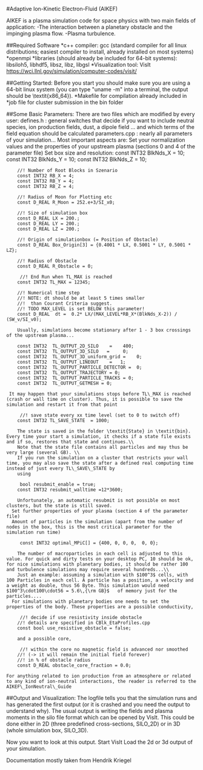 #Adaptive Ion-Kinetic Electron-Fluid (AIKEF)

AIKEF is a plasma simulation code for space physics with two main fields of application:
-The interaction between a planetary obstacle and the impinging plasma flow. 
-Plasma turbulence.
	

##Required Software
*c++ compiler:
gcc (standard compiler for all linux distributions; easiest compiler to install, already installed on most systems)
*openmpi
*libraries (should already be included for 64-bit systems): libsiloh5, libhdf5, libsz, libz, libgsl
*Visualization tool: VisIt https://wci.llnl.gov/simulation/computer-codes/visit/


##Getting Started:
Before you start you should make sure you are using a 64-bit linux system (you can type "uname -m" into a terminal, the output should be \textit{x86\_64}).
*Makefile for compilation already included in 
*job file for cluster submission in the bin folder

 

##Some Basic Parameters:
There are two files which are modified by every user:
defines.h : general switches that decide if you want to include neutral species, ion production fields, dust, a dipole field ... and which terms of the field equation should be calculated
parameters.cpp : nearly all parameters of your simulation... Most important aspects are:
Set your normalization values and the properties of your upstream plasma (sections 0 and 4 of the parameter file)
Set box size and resolution:
		const INT32 BlkNds_X = 10;
		const INT32 BlkNds_Y = 10;
		const INT32 BlkNds_Z = 10;

		//! Number of Root Blocks in Szenario
		const INT32 RB_X = 4;
		const INT32 RB_Y = 4;
		const INT32 RB_Z = 4;

		//! Radius of Moon for Plotting etc
		const D_REAL R_Moon = 252.e+3/SI_x0;

		//! Size of simulation box
		const D_REAL LX = 200.;
		const D_REAL LY = 200.;
		const D_REAL LZ = 200.;

		//! Origin of simulationbox (= Position of Obstacle)
		const D_REAL Box_Origin[3] = {0.4001 * LX, 0.5001 * LY, 0.5001 * LZ};

		//! Radius of Obstacle
		const D_REAL R_Obstacle = 0;
		
		 //! End Run when TL_MAX is reached
		const INT32 TL_MAX = 12345;
		
		//! Numerical time step
		//! NOTE: dt should be at least 5 times smaller
		//!  than Courant Criteria suggest. 
		//! TODO MAX_LEVEL is set BELOW this parameter!
		const D_REAL  dt =  0.2* LX/(MAX_LEVEL*RB_X*(BlkNds_X-2)) / (SW_v/SI_v0);

		Usually, simulations become stationary after 1 - 3 box crossings of the upstream plasma...

		const INT32  TL_OUTPUT_2D_SILO    =    400;
		const INT32  TL_OUTPUT_3D_SILO	 =     0;
		const INT32  TL_OUTPUT_3D_uniform_grid =    0;
		const INT32  TL_OUTPUT_LINEOUT    =   1;
		const INT32  TL_OUTPUT_PARTICLE_DETECTOR =  0;
		const INT32  TL_OUTPUT_TRAJECTORY = 0;
		const INT32  TL_OUTPUT_PARTICLE_TRACKS = 0;
		const INT32  TL_OUTPUT_GETMESH = 0;
		
	 It may happen that your simulations stops before TL\_MAX is reached (crash or wall time on cluster). Thus, it is possible to save the simulation and restart it from that point
		
		 //! save state every xx time level (set to 0 to switch off)
		const INT32 TL_SAVE_STATE  = 1000;
		
		The state is saved in the folder \textit{State} in \textit{bin}. Every time your start a simulation, it checks if a state file exists and if so, restores that state and continues.\\
		Note that the state file contains all particles and may thus be very large (several GB). \\
		If you run the simulation on a cluster that restricts your wall time, you may also save the state after a defined real computing time instead of just every TL\_SAVE\_STATE by
		using 
		
		 bool resubmit_enable = true;
		const INT32 resubmit_walltime =12*3600;

		Unfortunately, an automatic resubmit is not possible on most clusters, but the state is still saved.
	  Set further properties of your plasma (section 4 of the parameter file)
	  Amount of particles in the simulation (apart from the number of nodes in the box, this is the most critical parameter for the simulation run time)
		
		 const INT32 optimal_MPiC[] = {400, 0, 0, 0,  0, 0};
		
		The number of macroparticles in each cell is adjusted to this value. For quick and dirty tests on your desktop PC, 10 should be ok, for nice simulations with planetary bodies, it should be rather 100 and turbulence simulations may require several hundreds...\\
		Just an example: assuming a simulation with $100^3$ cells, with 100 Particles in each cell. A particle has a position, a velocity and a weight as double, thus 56 Byte. This simulation would need $100^3\cdot100\cdot56 = 5.6\,{\rm GB}$	of memory just for the particles....
	  For simulations with planetary bodies one needs to set the properties of the body. These properties are a possible conductivity,
		
		 //! decide if use resistivity inside obstacle
		//! details are specified in CBlk_EtaProfiles.cpp
		const bool use_resistive_obstacle = false;
		
		and a possible core,
		
		 //! within the core no magnetic field is advanced nor smoothed
		//! (-> it will remain the initial field forever)
		//! in % of obstacle radius
		const D_REAL obstacle_core_fraction = 0.0;
		
	For anything related to ion production from an atmosphere or related to any kind of ion-neutral interactions, the reader is referred to the AIKEF\_IonNeutral\_Guide

##Output and Visualization:
The logfile tells you that the simulation runs and has generated the first output (or it is crashed and you need the output to understand why). The usual output is writing the fields and plasma moments in the silo file format which can be opened by VisIt. This could be done either in 2D (three predefined cross-sections, SILO\_2D) or in 3D (whole simulation box, SILO\_3D).

Now you want to look at this output.
Start VisIt
Load the 2d or 3d output of your simulation.

Documentation mostly taken from Hendrik Kriegel
